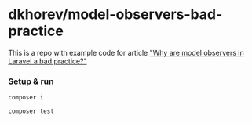 # dkhorev/model-observers-bad-practice

This is a repo with example code for article ["Why are model observers in Laravel a bad practice?"](https://medium.com/@dkhorev/why-are-model-observers-in-laravel-a-bad-practice-8feb8526c95e)

### Setup & run

`composer i`

`composer test`